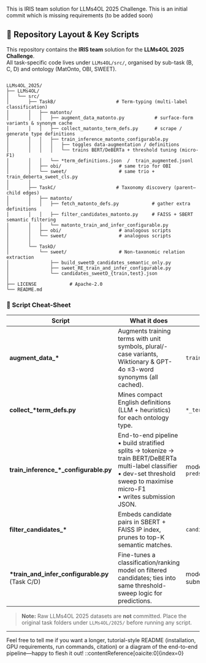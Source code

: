 This is IRIS team solution for LLMs4OL 2025 Challenge. This is an initial commit which is missing requirements (to be added soon) 

## 📁 Repository Layout & Key Scripts

This repository contains the **IRIS team** solution for the **LLMs4OL 2025 Challenge**.  
All task-specific code lives under `LLMs4OL/src/`, organised by sub-task (B, C, D) and ontology
(MatOnto, OBI, SWEET).

<code>
LLMs4OL_2025/
├── LLMs4OL/
│   └── src/
│       ├── TaskB/                      # Term-typing (multi-label classification)
│       │   ├── matonto/
│       │   │   ├── augment_data_matonto.py           # surface-form variants & synonym cache
│       │   │   ├── collect_matonto_term_defs.py      # scrape / generate type definitions
│       │   │   ├── train_inference_matonto_configurable.py
│       │   │   │   ├── toggles data-augmentation / definitions
│       │   │   │   └── trains BERT/DeBERTa + threshold tuning (micro-F1)
│       │   │   └── *term_definitions.json  /  train_augmented.jsonl
│       │   ├── obi/                     # same trio for OBI
│       │   └── sweet/                   # same trio + train_deberta_sweet_cls.py
│       │
│       ├── TaskC/                      # Taxonomy discovery (parent–child edges)
│       │   ├── matonto/
│       │   │   ├── fetch_matonto_defs.py            # gather extra definitions
│       │   │   ├── filter_candidates_matonto.py     # FAISS + SBERT semantic filtering
│       │   │   └── matonto_train_and_infer_configurable.py
│       │   ├── obi/                     # analogous scripts
│       │   └── sweet/                   # analogous scripts
│       │
│       └── TaskD/
│           └── sweet/                   # Non-taxonomic relation extraction
│               ├── build_sweetD_candidates_semantic_only.py
│               ├── sweet_RE_train_and_infer_configurable.py
│               └── candidates_sweetD_{train,test}.json
│
├── LICENSE            # Apache-2.0
└── README.md
</code>

### 🔑 Script Cheat-Sheet

| Script | What it does | Output |
|--------|--------------|--------|
| **augment_data_\*** | Augments training terms with unit symbols, plural/-case variants, Wiktionary & GPT-4o ≤3-word synonyms (all cached). | `train_augmented.jsonl` |
| **collect_\*term_defs.py** | Mines compact English definitions (LLM + heuristics) for each ontology type. | `*_term_definitions.json` |
| **train_inference_\*_configurable.py** | End-to-end pipeline<br>▪ build stratified splits → tokenize → train BERT/DeBERTa multi-label classifier<br>▪ dev-set threshold sweep to maximise micro-F1<br>▪ writes submission JSON. | model checkpoints, `preds_*.json` |
| **filter_candidates_\*** | Embeds candidate pairs in SBERT + FAISS IP index, prunes to top-K semantic matches. | `candidates_*.json` |
| **\*train_and_infer_configurable.py** (Task C/D) | Fine-tunes a classification/ranking model on filtered candidates; ties into same threshold-sweep logic for predictions. | model checkpoints, submission JSON |

> **Note:** Raw LLMs4OL 2025 datasets are **not** committed. Place the original task folders under `LLMs4OL/2025/` before running any script.

---

Feel free to tell me if you want a longer, tutorial-style README (installation, GPU requirements, run commands, citation) or a diagram of the end-to-end pipeline—happy to flesh it out!
::contentReference[oaicite:0]{index=0}
